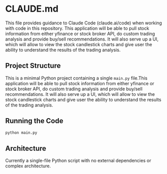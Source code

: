 # CLAUDE.md

This file provides guidance to Claude Code (claude.ai/code) when working with code in this repository. This application will be able to pull stock information from either yfinance or stock broker API, do custom trading analysis and provide buy/sell recommendations. It will also serve up a UI, which will allow to view the stock candlestick charts and give user the ability to understand the results of the trading analysis.

## Project Structure

This is a minimal Python project containing a single `main.py` file.This application will be able to pull stock information from either yfinance or stock broker API, do custom trading analysis and provide buy/sell recommendations. It will also serve up a UI, which will allow to view the stock candlestick charts and give user the ability to understand the results of the trading analysis.

## Running the Code

```bash
python main.py
```

## Architecture

Currently a single-file Python script with no external dependencies or complex architecture. 